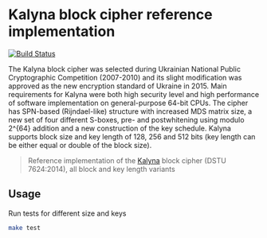 # Kalyna block cipher reference implementation
[![Build Status](https://travis-ci.org/maxkrivich/kalyna.svg?branch=master)](https://travis-ci.org/maxkrivich/kalyna)

The Kalyna block cipher was selected during Ukrainian National Public Cryptographic Competition (2007-2010) and its slight modification was approved as the new encryption standard of Ukraine in 2015. Main requirements for Kalyna were both high security level and high performance of software implementation on general-purpose 64-bit CPUs. The cipher has SPN-based (Rijndael-like) structure with increased MDS matrix size, a new set of four different S-boxes, pre- and postwhitening using modulo 2^{64} addition and a new construction of the key schedule. Kalyna supports block size and key length of 128, 256 and 512 bits (key length can be either equal or double of the block size).


> Reference implementation of the [Kalyna] block cipher (DSTU 7624:2014), all block and key length variants

## Usage
Run tests for different size and keys
```sh
make test
```

[Kalyna]: <https://en.wikipedia.org/wiki/Kalyna_(cipher)>
